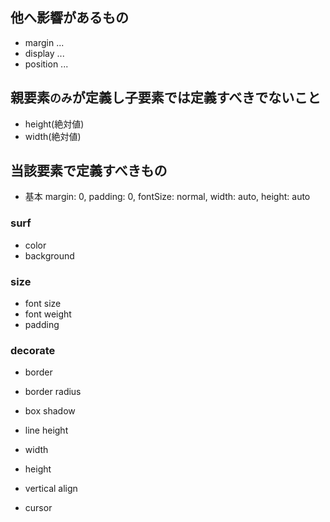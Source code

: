 ## 他へ影響があるもの
- margin ... <Space height='100%' width='100%'>
- display ... <span> <InlineBlock> <div> <Flex> <FlexBasis basis=''>
- position ... <Relative> <Absolute> <Fixed>

## 親要素`のみ`が定義し子要素では定義すべきでないこと
- height(絶対値)
- width(絶対値)

## 当該要素で定義すべきもの
- 基本 margin: 0, padding: 0, fontSize: normal, width: auto, height: auto

### surf
- color
- background

### size
- font size
- font weight
- padding

### decorate
- border
- border radius
- box shadow

- line height
- width
- height
- vertical align
- cursor
